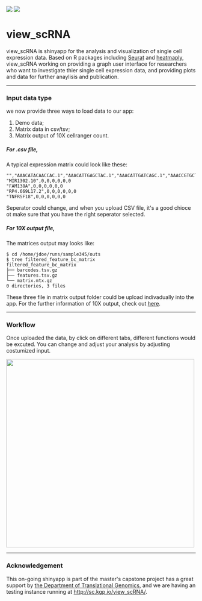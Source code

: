![](https://img.shields.io/github/license/vikkki/view_scRNA.svg)
[![](http://progressed.io/bar/35?title=progress)](http://sc.kgp.io/view_scRNA/)


# view_scRNA

view_scRNA is shinyapp for the analysis and visualization of single cell expression data. Based on R packages including [Seurat](https://github.com/satijalab/seurat) and [heatmaply](https://github.com/talgalili/heatmaply), view_scRNA working on providing a graph user interface for researchers who want to investigate thier single cell expression data, and providing plots and data for further anaylisis and publication.

---
### Input data type
we now provide three ways to load data to our app:
1. Demo data;
2. Matrix data in csv/tsv;
3. Matrix output of 10X cellranger count.

##### For .csv file,
A typical expression matrix could look like these:
```
"","AAACATACAACCAC.1","AAACATTGAGCTAC.1","AAACATTGATCAGC.1","AAACCGTGCTTCCG.1","AAACCGTGTATGCG.1","AAACGCACTGGTAC.1"
"MIR1302.10",0,0,0,0,0,0
"FAM138A",0,0,0,0,0,0
"RP4.669L17.2",0,0,0,0,0,0
"TNFRSF18",0,0,0,0,0,0
```
Seperator could change, and when you upload CSV file, it's a good chioce ot make sure that you have the right seperator selected.

##### For 10X output file,
The matrices output may looks like:
```shell
$ cd /home/jdoe/runs/sample345/outs
$ tree filtered_feature_bc_matrix
filtered_feature_bc_matrix
├── barcodes.tsv.gz
├── features.tsv.gz
└── matrix.mtx.gz
0 directories, 3 files
```
These three file in matrix output folder could be upload indivadually into the app. For the further information of 10X output, check out [here](https://support.10xgenomics.com/single-cell-gene-expression/software/pipelines/latest/output/matrices).

---
### Workflow
Once uploaded the data, by click on different tabs, different functions would be excuted. You can change and adjust your analysis by adjusting costumized input.

<img src = "https://github.com/vikkki/view_scRNA/blob/master/view_scrna/www/workflow.png" height ="500" align = "center" />

---
### Acknowledgement
This on-going shinyapp is part of the master's capstone project has a great support by [the Department of Translational Genomics](https://dtg.usc.edu/site/index.php/bioinformatics/), and we are having an testing instance running at http://sc.kgp.io/view_scRNA/. 
